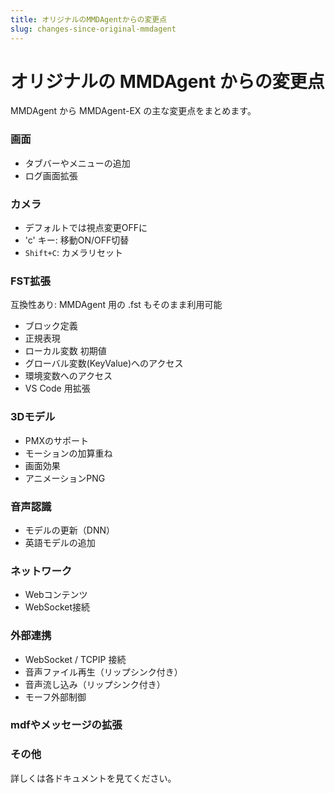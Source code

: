 ```yaml
---
title: オリジナルのMMDAgentからの変更点
slug: changes-since-original-mmdagent
---
```

# オリジナルの MMDAgent からの変更点

MMDAgent から MMDAgent-EX の主な変更点をまとめます。

### 画面

- タブバーやメニューの追加
- ログ画面拡張

### カメラ

- デフォルトでは視点変更OFFに
- 'c' キー: 移動ON/OFF切替
- `Shift+C`: カメラリセット

### FST拡張

互換性あり: MMDAgent 用の .fst もそのまま利用可能

- ブロック定義
- 正規表現
- ローカル変数 初期値
- グローバル変数(KeyValue)へのアクセス
- 環境変数へのアクセス
- VS Code 用拡張

### 3Dモデル

- PMXのサポート
- モーションの加算重ね
- 画面効果
- アニメーションPNG

### 音声認識

- モデルの更新（DNN）
- 英語モデルの追加

### ネットワーク

- Webコンテンツ
- WebSocket接続

### 外部連携

- WebSocket / TCPIP 接続
- 音声ファイル再生（リップシンク付き）
- 音声流し込み（リップシンク付き）
- モーフ外部制御

### mdfやメッセージの拡張

### その他

詳しくは各ドキュメントを見てください。
